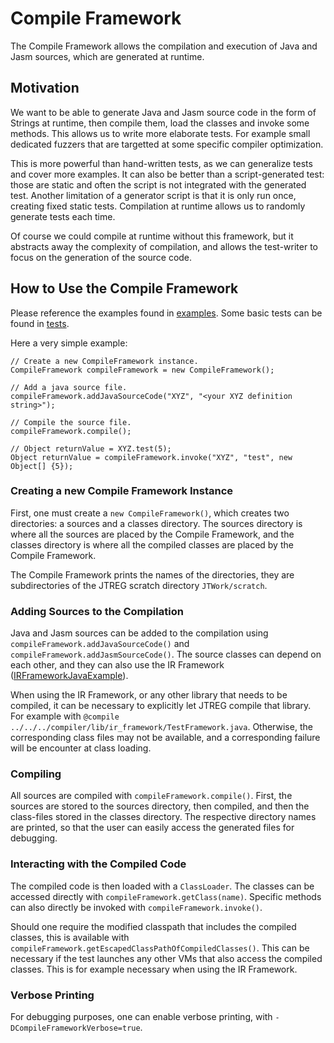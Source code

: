 # Compile Framework
The Compile Framework allows the compilation and execution of Java and Jasm sources, which are generated at runtime.

## Motivation
We want to be able to generate Java and Jasm source code in the form of Strings at runtime, then compile them, load the classes and invoke some methods. This allows us to write more elaborate tests. For example small dedicated fuzzers that are targetted at some specific compiler optimization.

This is more powerful than hand-written tests, as we can generalize tests and cover more examples. It can also be better than a script-generated test: those are static and often the script is not integrated with the generated test. Another limitation of a generator script is that it is only run once, creating fixed static tests. Compilation at runtime allows us to randomly generate tests each time.

Of course we could compile at runtime without this framework, but it abstracts away the complexity of compilation, and allows the test-writer to focus on the generation of the source code.

## How to Use the Compile Framework

Please reference the examples found in [examples](../../../testlibrary_tests/compile_framework/examples/). Some basic tests can be found in [tests](../../../testlibrary_tests/compile_framework/tests/).

Here a very simple example:

    // Create a new CompileFramework instance.
    CompileFramework compileFramework = new CompileFramework();

    // Add a java source file.
    compileFramework.addJavaSourceCode("XYZ", "<your XYZ definition string>");

    // Compile the source file.
    compileFramework.compile();

    // Object returnValue = XYZ.test(5);
    Object returnValue = compileFramework.invoke("XYZ", "test", new Object[] {5});

### Creating a new Compile Framework Instance

First, one must create a `new CompileFramework()`, which creates two directories: a sources and a classes directory. The sources directory is where all the sources are placed by the Compile Framework, and the classes directory is where all the compiled classes are placed by the Compile Framework.

The Compile Framework prints the names of the directories, they are subdirectories of the JTREG scratch directory `JTWork/scratch`.

### Adding Sources to the Compilation

Java and Jasm sources can be added to the compilation using `compileFramework.addJavaSourceCode()` and `compileFramework.addJasmSourceCode()`. The source classes can depend on each other, and they can also use the IR Framework ([IRFrameworkJavaExample](../../../testlibrary_tests/compile_framework/examples/IRFrameworkJavaExample.java)).

When using the IR Framework, or any other library that needs to be compiled, it can be necessary to explicitly let JTREG compile that library. For example with `@compile ../../../compiler/lib/ir_framework/TestFramework.java`. Otherwise, the corresponding class files may not be available, and a corresponding failure will be encounter at class loading.

### Compiling

All sources are compiled with `compileFramework.compile()`. First, the sources are stored to the sources directory, then compiled, and then the class-files stored in the classes directory. The respective directory names are printed, so that the user can easily access the generated files for debugging.

### Interacting with the Compiled Code

The compiled code is then loaded with a `ClassLoader`. The classes can be accessed directly with `compileFramework.getClass(name)`. Specific methods can also directly be invoked with `compileFramework.invoke()`.

Should one require the modified classpath that includes the compiled classes, this is available with `compileFramework.getEscapedClassPathOfCompiledClasses()`. This can be necessary if the test launches any other VMs that also access the compiled classes. This is for example necessary when using the IR Framework.

### Verbose Printing

For debugging purposes, one can enable verbose printing, with `-DCompileFrameworkVerbose=true`.

